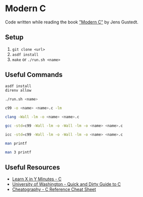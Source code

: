 # Modern C

Code written while reading the book ["Modern C"](https://www.manning.com/books/modern-c) by Jens Gustedt.

## Setup

1. `git clone <url>`
2. `asdf install`
3. `make` or `./run.sh <name>`

## Useful Commands

```sh
asdf install
direnv allow

./run.sh <name>

c99 -o <name> <name>.c -lm

clang -Wall -lm -o <name> <name>.c

gcc -std=c99 -Wall -lm -o -Wall -lm -o <name> <name>.c

icc -std=c99 -Wall -lm -o -Wall -lm -o <name> <name>.c

man printf

man 3 printf
```

## Useful Resources

- [Learn X in Y Minutes - C](https://learnxinyminutes.com/docs/c)
- [University of Washington - Quick and Dirty Guide to C](https://courses.cs.washington.edu/courses/cse351/16wi/sections/1/Cheatsheet-c.pdf)
- [Cheatography - C Reference Cheat Sheet](https://cheatography.com/ashlyn-black/cheat-sheets/c-reference)

